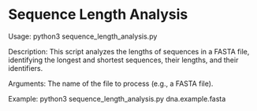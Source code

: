 # Sequence Length Analysis
Usage: python3 sequence_length_analysis.py <filename>

Description:
This script analyzes the lengths of sequences in a FASTA file, identifying the longest and shortest sequences, their lengths, and their identifiers.

Arguments:
<filename>  The name of the file to process (e.g., a FASTA file).

Example:
python3 sequence_length_analysis.py dna.example.fasta
